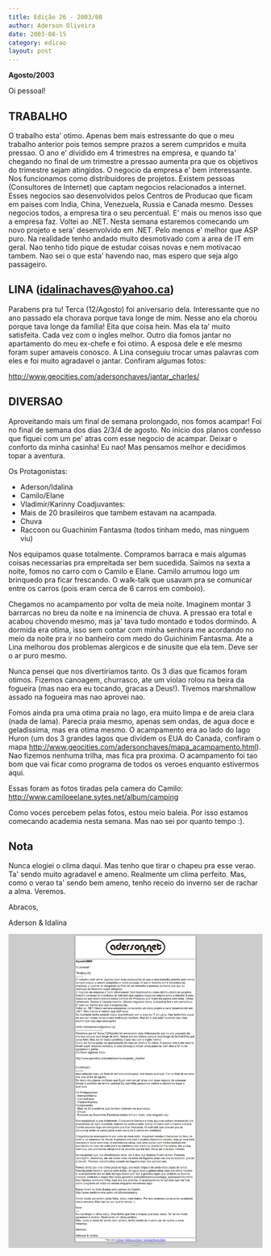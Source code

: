 ```yaml
---
title: Edição 26 - 2003/08
author: Aderson Oliveira
date: 2003-08-15
category: edicao
layout: post
---
```


**Agosto/2003**

Oi pessoal!

TRABALHO
--------
O trabalho esta' otimo. Apenas bem mais estressante do que o meu trabalho anterior pois temos sempre prazos a serem cumpridos e muita pressao. O ano e' dividido em 4 trimestres na empresa, e quando ta' chegando no final de um trimestre a pressao aumenta pra que os objetivos do trimestre sejam atingidos.
O negocio da empresa e' bem interessante. Nos funcionamos como distribuidores de projetos. Existem pessoas (Consultores de Internet) que captam negocios relacionados a internet. Esses negocios sao desenvolvidos pelos Centros de Producao que ficam em paises com India, China, Venezuela, Russia e Canada mesmo. Desses negocios todos, a empresa tira o seu percentual. E' mais ou menos isso que a empresa faz.
Voltei ao .NET. Nesta semana estaremos comecando um novo projeto e sera' desenvolvido em .NET. Pelo menos e' melhor que ASP puro.
Na realidade tenho andado muito desmotivado com a area de IT em geral. Nao tenho tido pique de estudar coisas novas e nem motivacao tambem. Nao sei o que esta' havendo nao, mas espero que seja algo passageiro.

LINA (idalinachaves@yahoo.ca)
-----------------------------
Parabens pra tu! Terca (12/Agosto) foi aniversario dela. Interessante que no ano passado ela chorava porque tava longe de mim. Nesse ano ela chorou porque tava longe da familia! Eita que coisa hein. Mas ela ta' muito satisfeita. Cada vez com o ingles melhor.
Outro dia fomos jantar no apartamento do meu ex-chefe e foi otimo. A esposa dele e ele mesmo foram super amaveis conosco. A Lina conseguiu trocar umas palavras com eles e foi muito agradavel o jantar.
Confiram algumas fotos:

http://www.geocities.com/adersonchaves/jantar_charles/


DIVERSAO
--------
Aproveitando mais um final de semana prolongado, nos fomos acampar! Foi no final de semana dos dias 2/3/4 de agosto.
No inicio dos planos confesso que fiquei com um pe' atras com esse negocio de acampar. Deixar o conforto da minha casinha! Eu nao! Mas pensamos melhor e decidimos topar a aventura.

Os Protagonistas:
- Aderson/Idalina
- Camilo/Elane
- Vladimir/Karinny
Coadjuvantes:
- Mais de 20 brasileiros que tambem estavam na acampada.
- Chuva
- Raccoon ou Guachinim Fantasma (todos tinham medo, mas ninguem viu)

Nos equipamos quase totalmente. Compramos barraca e mais algumas coisas necessarias pra empreitada ser bem sucedida. Saimos na sexta a noite, fomos no carro com o Camilo e Elane. Camilo arrumou logo um brinquedo pra ficar frescando. O walk-talk que usavam pra se comunicar entre os carros (pois eram cerca de 6 carros em comboio).

Chegamos no acampamento por volta de meia noite. Imaginem montar 3 barrarcas no breu da noite e na iminencia de chuva. A pressao era total e acabou chovendo mesmo, mas ja' tava tudo montado e todos dormindo. A dormida era otima, isso sem contar com minha senhora me acordando no meio da noite pra ir no banheiro com medo do Guichinim Fantasma. Ate a Lina melhorou dos problemas alergicos e de sinusite que ela tem. Deve ser o ar puro mesmo.

Nunca pensei que nos divertiriamos tanto. Os 3 dias que ficamos foram otimos. Fizemos canoagem, churrasco, ate um violao rolou na beira da fogueira (mas nao era eu tocando, gracas a Deus!). Tivemos marshmallow assado na fogueira mas nao aprovei nao.

Fomos ainda pra uma otima praia no lago, era muito limpa e de areia clara (nada de lama). Parecia praia mesmo, apenas sem ondas, de agua doce e geladissima, mas era otima mesmo. O acampamento era ao lado do lago Huron (um dos 3 grandes lagos que dividem os EUA do Canada, confiram o mapa http://www.geocities.com/adersonchaves/mapa_acampamento.html). Nao fizemos nenhuma trilha, mas fica pra proxima. O acampamento foi tao bom que vai ficar como programa de todos os veroes enquanto estivermos aqui.

Essas foram as fotos tiradas pela camera do Camilo:
http://www.camiloeelane.sytes.net/album/camping

Como voces percebem pelas fotos, estou meio baleia. Por isso estamos comecando academia nesta semana. Mas nao sei por quanto tempo :).

Nota
----
Nunca elogiei o clima daqui. Mas tenho que tirar o chapeu pra esse verao. Ta' sendo muito agradavel e ameno. Realmente um clima perfeito.
Mas, como o verao ta' sendo bem ameno, tenho receio do inverno ser de rachar a alma. Veremos.

Abracos,

Aderson & Idalina

[![Imagem no site original](/assets/images/edicao26.png)](/assets/images/edicao26.png)
